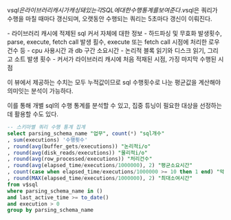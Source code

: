 v$sql은 라이브러리 캐시가 캐싱돼 있는 각 SQL에 대한 수행통계를 보여준다. v$sql은 쿼리가 수행을 마칠 때마다 갱신되며, 오랫동안 수행되는 쿼리는 5초마다 갱신이 이뤄진다.

\- 라이브러리 캐시에 적제된 sql 커서 자체에 대한 정보
\- 하드파싱 및 무효화 발생횟수, parse, execute, fetch call 발생 횔수, execute 또는 fetch call 시점에 처리한 로우 건수 등
\- cpu 사용시간 과 db 구간 소요시간
\- 논리적 블록 읽기와 디스크 읽기, 그리고 소트 발생 횟수
\- 커서가 라이브러리 캐시에 처음 적재된 시점, 가징 마지막 수행된 시점

이 뷰에서 제공하는 수치는 모두 누적값이므로 sql 수행횟수로 나눈 평균값을 계산해야 의미잇는 분석이 가능하다.

이를 통해 개별 sql의 수행 통계를 분석할 수 있고, 집중 튜닝이 필요한 대상을 선정하는데 활용할 수도 있다.

```sql
-- 스키마별 쿼리 수행 통계 집계
select parsing_schema_name "업무", count(*) "sql개수"
, sum(executions) '수행횟수'
, round(avg(buffer_gets/executions)) "논리적i/o"
, round(avg(disk_reads/executions)) "물리적i/o"
, round(avg(row_processed/executions)) "처리건수"
, round(avg(elapsed_time/executions/1000000), 2) "평균소요시간"
, count(case when elapsed_time/executions/1000000 >= 10 then 1 end) "악성SQL"
, round(MAX(elapsed_time/executions/1000000), 2) "최대소여시간"
from v$sql
where parsing_schema_name in ()
and last_active_time >= to_date()
and execution > 0
group by parsing_schema_name
```
